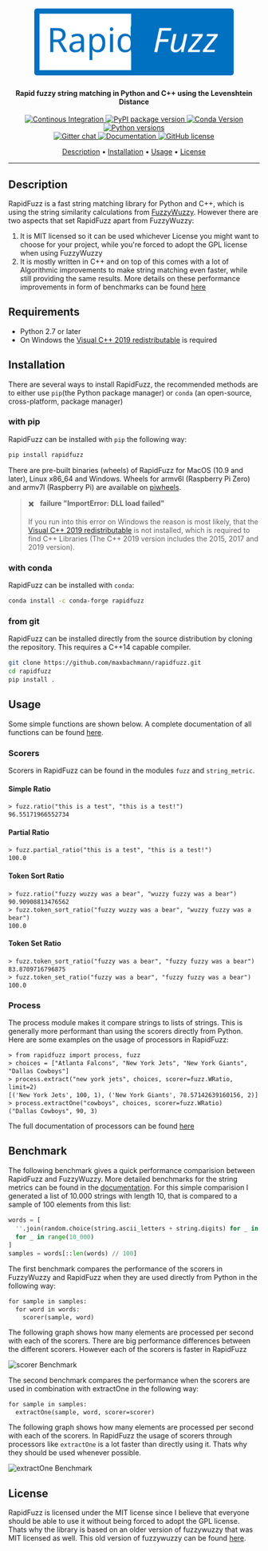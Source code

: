<h1 align="center">
<img src="https://raw.githubusercontent.com/maxbachmann/RapidFuzz/main/docs/img/RapidFuzz.svg?sanitize=true" alt="RapidFuzz" width="400">
</h1>
<h4 align="center">Rapid fuzzy string matching in Python and C++ using the Levenshtein Distance</h4>

<p align="center">
  <a href="https://github.com/maxbachmann/RapidFuzz/actions">
    <img src="https://github.com/maxbachmann/RapidFuzz/workflows/Build/badge.svg"
         alt="Continous Integration">
  </a>
  <a href="https://pypi.org/project/rapidfuzz/">
    <img src="https://img.shields.io/pypi/v/rapidfuzz"
         alt="PyPI package version">
  </a>
  <a href="https://anaconda.org/conda-forge/rapidfuzz">
    <img src="https://img.shields.io/conda/vn/conda-forge/rapidfuzz.svg"
         alt="Conda Version">
  </a>
  <a href="https://www.python.org">
    <img src="https://img.shields.io/pypi/pyversions/rapidfuzz"
         alt="Python versions">
  </a><br/>
  <a href="https://gitter.im/rapidfuzz/community">
    <img src="https://badges.gitter.im/rapidfuzz/community.svg"
         alt="Gitter chat">
  </a>
  <a href="https://maxbachmann.github.io/RapidFuzz">
    <img src="https://img.shields.io/badge/-documentation-blue"
         alt="Documentation">
  </a>
  <a href="https://github.com/maxbachmann/RapidFuzz/blob/main/LICENSE">
    <img src="https://img.shields.io/github/license/maxbachmann/rapidfuzz"
         alt="GitHub license">
  </a>
</p>

<p align="center">
  <a href="#description">Description</a> •
  <a href="#installation">Installation</a> •
  <a href="#usage">Usage</a> •
  <a href="#license">License</a>
</p>

---

## Description
RapidFuzz is a fast string matching library for Python and C++, which is using the string similarity calculations from [FuzzyWuzzy](https://github.com/seatgeek/fuzzywuzzy). However there are two aspects that set RapidFuzz apart from FuzzyWuzzy:
1) It is MIT licensed so it can be used whichever License you might want to choose for your project, while you're forced to adopt the GPL license when using FuzzyWuzzy
2) It is mostly written in C++ and on top of this comes with a lot of Algorithmic improvements to make string matching even faster, while still providing the same results. More details on these performance improvements in form of benchmarks can be found [here](#Benchmark)



## Requirements

- Python 2.7 or later
- On Windows the [Visual C++ 2019 redistributable](https://support.microsoft.com/en-us/help/2977003/the-latest-supported-visual-c-downloads) is required

## Installation

There are several ways to install RapidFuzz, the recommended methods
are to either use `pip`(the Python package manager) or
`conda` (an open-source, cross-platform, package manager)

### with pip

RapidFuzz can be installed with `pip` the following way:

```bash
pip install rapidfuzz
```

There are pre-built binaries (wheels) of RapidFuzz for MacOS (10.9 and later), Linux x86_64 and Windows. Wheels for armv6l (Raspberry Pi Zero) and armv7l (Raspberry Pi) are available on [piwheels](https://www.piwheels.org/project/rapidfuzz/).

> :heavy_multiplication_x: &nbsp;&nbsp;**failure "ImportError: DLL load failed"**
>
> If you run into this error on Windows the reason is most likely, that the [Visual C++ 2019 redistributable](https://support.microsoft.com/en-us/help/2977003/the-latest-supported-visual-c-downloads) is not installed, which is required to find C++ Libraries (The C++ 2019 version includes the 2015, 2017 and 2019 version).

### with conda

RapidFuzz can be installed with `conda`:

```bash
conda install -c conda-forge rapidfuzz
```

### from git
RapidFuzz can be installed directly from the source distribution by cloning the repository. This requires a C++14 capable compiler.

```bash
git clone https://github.com/maxbachmann/rapidfuzz.git
cd rapidfuzz
pip install .
```

## Usage
Some simple functions are shown below. A complete documentation of all functions can be found [here](https://maxbachmann.github.io/RapidFuzz/index.html).

### Scorers
Scorers in RapidFuzz can be found in the modules `fuzz` and `string_metric`.

#### Simple Ratio
```console
> fuzz.ratio("this is a test", "this is a test!")
96.55171966552734
```

#### Partial Ratio
```console
> fuzz.partial_ratio("this is a test", "this is a test!")
100.0
```

#### Token Sort Ratio
```console
> fuzz.ratio("fuzzy wuzzy was a bear", "wuzzy fuzzy was a bear")
90.90908813476562
> fuzz.token_sort_ratio("fuzzy wuzzy was a bear", "wuzzy fuzzy was a bear")
100.0
```

#### Token Set Ratio
```console
> fuzz.token_sort_ratio("fuzzy was a bear", "fuzzy fuzzy was a bear")
83.8709716796875
> fuzz.token_set_ratio("fuzzy was a bear", "fuzzy fuzzy was a bear")
100.0
```

### Process
The process module makes it compare strings to lists of strings. This is generally more
performant than using the scorers directly from Python.
Here are some examples on the usage of processors in RapidFuzz:

```console
> from rapidfuzz import process, fuzz
> choices = ["Atlanta Falcons", "New York Jets", "New York Giants", "Dallas Cowboys"]
> process.extract("new york jets", choices, scorer=fuzz.WRatio, limit=2)
[('New York Jets', 100, 1), ('New York Giants', 78.57142639160156, 2)]
> process.extractOne("cowboys", choices, scorer=fuzz.WRatio)
("Dallas Cowboys", 90, 3)
```

The full documentation of processors can be found [here](https://maxbachmann.github.io/RapidFuzz/process.html)


## Benchmark

The following benchmark gives a quick performance comparision between RapidFuzz and FuzzyWuzzy.
More detailed benchmarks for the string metrics can be found in the [documentation](https://maxbachmann.github.io/RapidFuzz/fuzz.html). For this simple comparision I generated a list of 10.000 strings with length 10, that is compared to a sample of 100 elements from this list:
```python
words = [
  ''.join(random.choice(string.ascii_letters + string.digits) for _ in range(10))
  for _ in range(10_000)
]
samples = words[::len(words) // 100]
```

The first benchmark compares the performance of the scorers in FuzzyWuzzy and RapidFuzz when they are used directly
from Python in the following way:
```python3
for sample in samples:
  for word in words:
    scorer(sample, word)
```
The following graph shows how many elements are processed per second with each of the scorers. There are big performance differences between the different scorers. However each of the scorers is faster in RapidFuzz


![scorer Benchmark](docs/img/scorer.png)


The second benchmark compares the performance when the scorers are used in combination with extractOne in the following
way:
```python3
for sample in samples:
  extractOne(sample, word, scorer=scorer)
```
The following graph shows how many elements are processed per second with each of the scorers. In RapidFuzz the usage of scorers through processors like `extractOne` is a lot faster than directly using it. Thats why they should be used whenever possible.

![extractOne Benchmark](docs/img/extractOne.png)



## License
RapidFuzz is licensed under the MIT license since I believe that everyone should be able to use it without being forced to adopt the GPL license. Thats why the library is based on an older version of fuzzywuzzy that was MIT licensed as well.
This old version of fuzzywuzzy can be found [here](https://github.com/seatgeek/fuzzywuzzy/tree/4bf28161f7005f3aa9d4d931455ac55126918df7).
